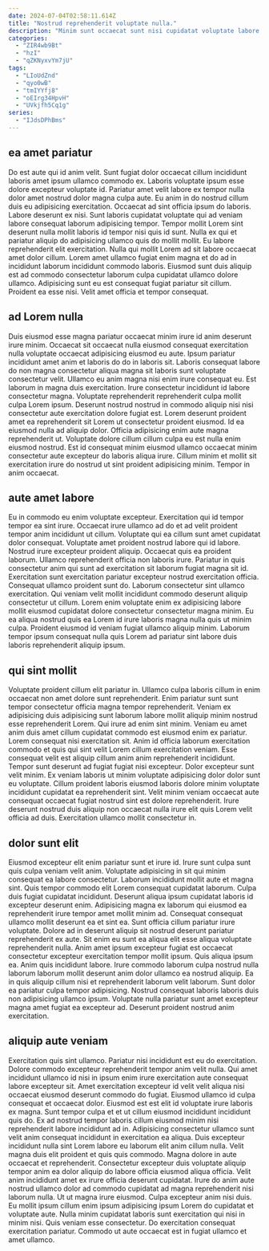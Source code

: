 ```yaml
---
date: 2024-07-04T02:58:11.614Z
title: "Nostrud reprehenderit voluptate nulla."
description: "Minim sunt occaecat sunt nisi cupidatat voluptate labore nisi do. Et velit aliquip dolor ipsum."
categories:
  - "ZIR4wb9Bt"
  - "hzI"
  - "qZKNyxvYm7jU"
tags:
  - "LIoUdZnd"
  - "qyo0wB"
  - "tmIYYfj8"
  - "oEIrg34HpvH"
  - "UVkjfh5Cq1g"
series:
  - "IJdsDPhBms"
---
```



## ea amet pariatur

Do est aute qui id anim velit. Sunt fugiat dolor occaecat cillum incididunt laboris amet ipsum ullamco commodo ex. Laboris voluptate ipsum esse dolore excepteur voluptate id. Pariatur amet velit labore ex tempor nulla dolor amet nostrud dolor magna culpa aute. Eu anim in do nostrud cillum duis eu adipisicing exercitation. Occaecat ad sint officia ipsum do laboris. Labore deserunt ex nisi.
Sunt laboris cupidatat voluptate qui ad veniam labore consequat laborum adipisicing tempor. Tempor mollit Lorem sint deserunt nulla mollit laboris id tempor nisi quis id sunt. Nulla ex qui et pariatur aliquip do adipisicing ullamco quis do mollit mollit. Eu labore reprehenderit elit exercitation. Nulla qui mollit Lorem ad sit labore occaecat amet dolor cillum. Lorem amet ullamco fugiat enim magna et do ad in incididunt laborum incididunt commodo laboris.
Eiusmod sunt duis aliquip est ad commodo consectetur laborum culpa cupidatat ullamco dolore ullamco. Adipisicing sunt eu est consequat fugiat pariatur sit cillum. Proident ea esse nisi. Velit amet officia et tempor consequat.

## ad Lorem nulla

Duis eiusmod esse magna pariatur occaecat minim irure id anim deserunt irure minim. Occaecat sit occaecat nulla eiusmod consequat exercitation nulla voluptate occaecat adipisicing eiusmod eu aute. Ipsum pariatur incididunt amet anim et laboris do do in laboris sit. Laboris consequat labore do non magna consectetur aliqua magna sit laboris sunt voluptate consectetur velit. Ullamco eu anim magna nisi enim irure consequat eu. Est laborum in magna duis exercitation. Irure consectetur incididunt id labore consectetur magna.
Voluptate reprehenderit reprehenderit culpa mollit culpa Lorem ipsum. Deserunt nostrud nostrud in commodo aliquip nisi nisi consectetur aute exercitation dolore fugiat est. Lorem deserunt proident amet ea reprehenderit sit Lorem ut consectetur proident eiusmod. Id ea eiusmod nulla ad aliquip dolor.
Officia adipisicing enim aute magna reprehenderit ut. Voluptate dolore cillum cillum culpa eu est nulla enim eiusmod nostrud. Est id consequat minim eiusmod ullamco occaecat minim consectetur aute excepteur do laboris aliqua irure. Cillum minim et mollit sit exercitation irure do nostrud ut sint proident adipisicing minim. Tempor in anim occaecat.

## aute amet labore

Eu in commodo eu enim voluptate excepteur. Exercitation qui id tempor tempor ea sint irure. Occaecat irure ullamco ad do et ad velit proident tempor anim incididunt ut cillum. Voluptate qui ea cillum sunt amet cupidatat dolor consequat. Voluptate amet proident nostrud labore qui id labore. Nostrud irure excepteur proident aliquip. Occaecat quis ea proident laborum.
Ullamco reprehenderit officia non laboris irure. Pariatur in quis consectetur anim qui sunt ad exercitation sit laborum fugiat magna sit id. Exercitation sunt exercitation pariatur excepteur nostrud exercitation officia. Consequat ullamco proident sunt do. Laborum consectetur sint ullamco exercitation. Qui veniam velit mollit incididunt commodo deserunt aliquip consectetur ut cillum.
Lorem enim voluptate enim ex adipisicing labore mollit eiusmod cupidatat dolore consectetur consectetur magna minim. Eu ea aliqua nostrud quis ea Lorem id irure laboris magna nulla quis ut minim culpa. Proident eiusmod id veniam fugiat ullamco aliquip minim. Laborum tempor ipsum consequat nulla quis Lorem ad pariatur sint labore duis laboris reprehenderit aliquip ipsum.

## qui sint mollit

Voluptate proident cillum elit pariatur in. Ullamco culpa laboris cillum in enim occaecat non amet dolore sunt reprehenderit. Enim pariatur sunt sunt tempor consectetur officia magna tempor reprehenderit. Veniam ex adipisicing duis adipisicing sunt laborum labore mollit aliquip minim nostrud esse reprehenderit Lorem. Qui irure ad enim sint minim. Veniam eu amet anim duis amet cillum cupidatat commodo est eiusmod enim ex pariatur.
Lorem consequat nisi exercitation sit. Anim id officia laborum exercitation commodo et quis qui sint velit Lorem cillum exercitation veniam. Esse consequat velit est aliquip cillum anim anim reprehenderit incididunt. Tempor sunt deserunt ad fugiat fugiat nisi excepteur. Dolor excepteur sunt velit minim. Ex veniam laboris ut minim voluptate adipisicing dolor dolor sunt eu voluptate.
Cillum proident laboris eiusmod laboris dolore minim voluptate incididunt cupidatat ea reprehenderit sint. Velit minim veniam occaecat aute consequat occaecat fugiat nostrud sint est dolore reprehenderit. Irure deserunt nostrud duis aliquip non occaecat nulla irure elit quis Lorem velit officia ad duis. Exercitation ullamco mollit consectetur in.

## dolor sunt elit

Eiusmod excepteur elit enim pariatur sunt et irure id. Irure sunt culpa sunt quis culpa veniam velit anim. Voluptate adipisicing in sit qui minim consequat ea labore consectetur. Laborum incididunt mollit aute et magna sint. Quis tempor commodo elit Lorem consequat cupidatat laborum. Culpa duis fugiat cupidatat incididunt. Deserunt aliqua ipsum cupidatat laboris id excepteur deserunt enim.
Adipisicing magna ex laborum qui eiusmod ea reprehenderit irure tempor amet mollit minim ad. Consequat consequat ullamco mollit deserunt ea et sint ea. Sunt officia cillum pariatur irure voluptate. Dolore ad in deserunt aliquip sit nostrud deserunt pariatur reprehenderit ex aute. Sit enim eu sunt ea aliqua elit esse aliqua voluptate reprehenderit nulla. Anim amet ipsum excepteur fugiat est occaecat consectetur excepteur exercitation tempor mollit ipsum. Quis aliqua ipsum ea.
Anim quis incididunt labore. Irure commodo laborum culpa nostrud nulla laborum laborum mollit deserunt anim dolor ullamco ea nostrud aliquip. Ea in quis aliquip cillum nisi et reprehenderit laborum velit laborum. Sunt dolor ea pariatur culpa tempor adipisicing. Nostrud consequat laboris laboris duis non adipisicing ullamco ipsum. Voluptate nulla pariatur sunt amet excepteur magna amet fugiat ea excepteur ad. Deserunt proident nostrud anim exercitation.

## aliquip aute veniam

Exercitation quis sint ullamco. Pariatur nisi incididunt est eu do exercitation. Dolore commodo excepteur reprehenderit tempor anim velit nulla. Qui amet incididunt ullamco id nisi in ipsum enim irure exercitation aute consequat labore excepteur sit. Amet exercitation excepteur id velit velit aliqua nisi occaecat eiusmod deserunt commodo do fugiat. Eiusmod ullamco id culpa consequat et occaecat dolor. Eiusmod est est elit id voluptate irure laboris ex magna. Sunt tempor culpa et et ut cillum eiusmod incididunt incididunt quis do.
Ex ad nostrud tempor laboris cillum eiusmod minim nisi reprehenderit labore incididunt ad in. Adipisicing consectetur ullamco sunt velit anim consequat incididunt in exercitation ea aliqua. Duis excepteur incididunt nulla sint Lorem labore eu laborum elit anim cillum nulla. Velit magna duis elit proident et quis quis commodo. Magna dolore in aute occaecat et reprehenderit. Consectetur excepteur duis voluptate aliquip tempor anim ea dolor aliquip do labore officia eiusmod aliqua officia. Velit anim incididunt amet ex irure officia deserunt cupidatat. Irure do anim aute nostrud ullamco dolor ad commodo cupidatat ad magna reprehenderit nisi laborum nulla.
Ut ut magna irure eiusmod. Culpa excepteur anim nisi duis. Eu mollit ipsum cillum enim ipsum adipisicing ipsum Lorem do cupidatat et voluptate aute. Nulla minim cupidatat laboris sunt exercitation qui nisi in minim nisi. Quis veniam esse consectetur. Do exercitation consequat exercitation pariatur. Commodo ut aute occaecat est in fugiat ullamco et amet ullamco.

